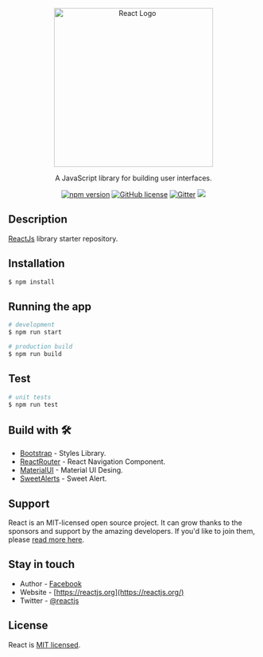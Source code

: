 <p align="center">
  <a href="https://reactjs.org/" target="blank"><img src="https://upload.wikimedia.org/wikipedia/commons/a/a7/React-icon.svg" width="320" alt="React Logo" /></a>
</p>
  
<p align="center">A JavaScript library for building user interfaces.</p>
<p align="center">
  <a href="https://www.npmjs.com/package/react" rel="nofollow"><img           src="https://camo.githubusercontent.com/475b49b04214dfa67c1ec8a2837888ae63003feb7b71fd45be30ff360148ad87/68747470733a2f2f696d672e736869656c64732e696f2f6e706d2f762f72656163742e7376673f7374796c653d666c6174" alt="npm version" data-canonical-src="https://img.shields.io/npm/v/react.svg?style=flat" style="max-width:100%;"></a>
  <a href="https://www.npmjs.com/package/react"><img src="https://camo.githubusercontent.com/83d3746e5881c1867665223424263d8e604df233d0a11aae0813e0414d433943/68747470733a2f2f696d672e736869656c64732e696f2f62616467652f6c6963656e73652d4d49542d626c75652e737667" alt="GitHub license" data-canonical-src="https://img.shields.io/badge/license-MIT-blue.svg" style="max-width:100%;"></a>
  <a href="https://gitter.im/chat-rooms/reactjs#"><img src="https://badges.gitter.im/reactjs/reactjs.svg" alt="Gitter" /></a>
  <a href="https://twitter.com/reactjs"><img src="https://img.shields.io/twitter/follow/reactjs.svg?style=social&label=Follow"></a>
</p>


## Description

[ReactJs](https://github.com/facebook/react) library starter repository.

## Installation

```bash
$ npm install
```

## Running the app

```bash
# development
$ npm run start

# production build
$ npm run build

```

## Test

```bash
# unit tests
$ npm run test
```

## Build with 🛠️

* [Bootstrap](https://react-bootstrap.github.io/) - Styles Library.
* [ReactRouter](https://reactrouter.com/web/guides/quick-start) - React Navigation Component.
* [MaterialUI](https://material-ui.com/es/getting-started/installation/) - Material UI Desing.
* [SweetAlerts](https://sweetalert2.github.io/) - Sweet Alert.



## Support

React is an MIT-licensed open source project. It can grow thanks to the sponsors and support by the amazing developers. If you'd like to join them, please [read more here](https://reactjs.org/community/support.html).

## Stay in touch

- Author - [Facebook](https://www.facebook.com/)
- Website - [https://reactjs.org](https://reactjs.org/)
- Twitter - [@reactjs](https://twitter.com/reactjs)

## License

  React is [MIT licensed](https://github.com/facebook/react/blob/main/LICENSE).
